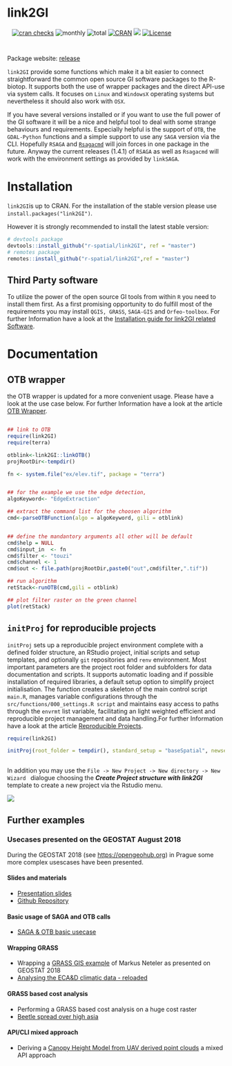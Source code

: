 # link2GI
` `
[![cran
checks](https://badges.cranchecks.info/worst/link2GI.svg)](https://cran.r-project.org/web/checks/check_results_link2GI.html)
![monthly](https://cranlogs.r-pkg.org/badges/link2GI)
![total](https://cranlogs.r-pkg.org/badges/grand-total/link2GI)
[![CRAN](https://www.r-pkg.org/badges/version/link2GI?color=009999)](https://cran.r-project.org/package=link2GI)
[![](https://img.shields.io/github/stars/r-spatial/link2GI?style=flat)](https://github.com/r-spatial/link2GI)
[![License](https://img.shields.io/badge/license-GPL%20%28%3E=%203%29-lightgrey.svg?style=flat)](https://www.gnu.org/licenses/gpl-3.0.html)

` `

Package website: [release](https://r-spatial.github.io/link2GI/)

`link2GI` provide some functions which make it a bit easier to connect straightforward the common open source GI software packages to the R-biotop. It supports both the use of wrapper packages and the direct API-use via system calls. It focuses on `Linux` and `WindowsX` operating systems but nevertheless it should also work with `OSX`.



If you have several versions installed or if you want to use the full power of the GI software it will be a nice and helpful tool to deal with some strange behaviours and requirements. Especially helpful is the support of `OTB`, the `GDAL-Python` functions and a simple support to use any `SAGA` version via the CLI. Hopefully `RSAGA` and [`Rsagacmd`](https://github.com/stevenpawley/Rsagacmd) will join forces in one package in the future. Anyway the current releases (1.4.1) of  `RSAGA` as well as `Rsagacmd` will work with the environment settings as provided by `linkSAGA`.


# Installation

`link2GI`is up to CRAN. For the installation of the stable version please use `install.packages("link2GI")`. 

However it is strongly recommended to install the  latest stable version:
```r
# devtools package
devtools::install_github("r-spatial/link2GI", ref = "master")
# remotes package
remotes::install_github("r-spatial/link2GI",ref = "master")
```

## Third Party software
To utilize the power of the open source GI tools from within `R` you need to install  them first. As a first promising opportunity to do fulfill most of the requirements you may install `QGIS, GRASS`, `SAGA-GIS` and `Orfeo-toolbox`. For further Information have a look at the [Installation guide for link2GI related Software](https://r-spatial.github.io/link2GI/articles/link2GI7.html).

# Documentation



## OTB wrapper

the OTB wrapper is updated for a more convenient usage. Please have a look at the use case below. For further Information have a look at the article [OTB Wrapper](https://r-spatial.github.io/link2GI/articles/link2GI4.html).
  
```r

## link to OTB
require(link2GI)
require(terra)

otblink<-link2GI::linkOTB()
projRootDir<-tempdir()

fn <- system.file("ex/elev.tif", package = "terra")


## for the example we use the edge detection, 
algoKeyword<- "EdgeExtraction"

## extract the command list for the choosen algorithm 
cmd<-parseOTBFunction(algo = algoKeyword, gili = otblink)


## define the mandantory arguments all other will be default
cmd$help = NULL
cmd$input_in  <- fn
cmd$filter <- "touzi"
cmd$channel <- 1
cmd$out <- file.path(projRootDir,paste0("out",cmd$filter,".tif"))

## run algorithm
retStack<-runOTB(cmd,gili = otblink)

## plot filter raster on the green channel
plot(retStack)
```
##  `initProj` for reproducible projects
`initProj` sets up a reproducible project environment complete with a defined folder structure, an RStudio project, initial scripts and setup templates, and optionally `git` repositories and `renv` environment. Most important parameters are the project root folder and subfolders for data documentation and scripts. It supports automatic loading and if possible installation of required libraries, a default setup option to simplify project initialisation. The function creates a skeleton of the main control script `main.R`, manages variable configurations through the `src/functions/000_settings.R script` and maintains easy access to paths through the `envrmt` list variable, facilitating an light weighted efficient and reproducible project management and data handling.For further Information have a look at the article [Reproducible Projects](https://r-spatial.github.io/link2GI/articles/link2GI5.html).

```r
require(link2GI)

initProj(root_folder = tempdir(), standard_setup = "baseSpatial", newsession = TRUE)
  
```

In addition you may use the `File -> New Project -> New directory -> New Wizard ` dialogue choosing the ***Create Project structure with link2GI*** template to create a new project via the Rstudio menu.

![](https://raw.githubusercontent.com/r-spatial/link2GI/master/figures/usegui.gif)


## Further examples


### Usecases presented on the GEOSTAT August 2018



During the GEOSTAT 2018 (see https://opengeohub.org) in Prague some more complex usescases have been presented.

#### Slides and materials
- [Presentation slides](https://gisma.github.io/link2gi2018/link2gi2018.html#1)
- [Github Repository](https://github.com/gisma/link2gi2018)

#### Basic usage of SAGA and OTB calls 
- [SAGA & OTB basic usecase](https://github.com/gisma/link2gi2018/blob/master/R/usecases/saga-otb/useCaseSAGA-OTB.R)
                        
#### Wrapping  GRASS 
- Wrapping a [GRASS GIS example](https://neteler.gitlab.io/grass-gis-analysis/02_grass-gis_ecad_analysis/) of Markus Neteler as presented on GEOSTAT 2018 
- [Analysing the ECA&D climatic data - reloaded](https://github.com/gisma/link2gi2018/blob/master/R/usecases/grass/useCaseGRASS-Neteler2018.R)
                        
#### GRASS based cost analysis
- Performing a GRASS based cost analysis on a huge cost raster 
- [Beetle spread over high asia](https://github.com/gisma/link2gi2018/blob/master/R/usecases/cost-analysis/useCaseBeetle.R)
                        
#### API/CLI mixed approach
- Deriving a [Canopy Height Model from UAV derived point clouds](https://github.com/gisma/link2gi2018/blob/master/R/usecases/uav-pc/useCaseCHM.R) a mixed API approach 
                        

